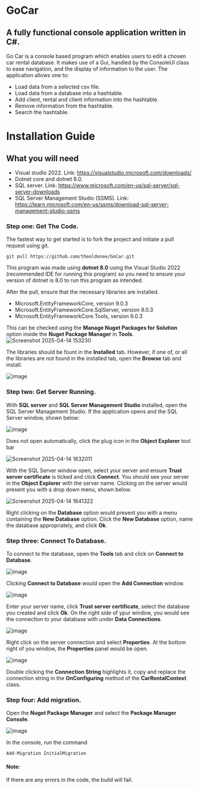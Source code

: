 # GoCar

## A fully functional console application written in C#.

Go Car is a console based program which enables users to edit a chosen car rental database. It makes use of a Gui, handled by the ConsoleUI class to ease navigation, and the display of information to the user.
The application allows one to:
* Load data from a selected csv file.
* Load data from a database into a hashtable.
* Add client, rental and client information into the hashtable.
* Remove information from the hashtable.
* Search the hashtable.

# Installation Guide
## What you will need
* Visual studio 2022. Link: https://visualstudio.microsoft.com/downloads/
* Dotnet core and dotnet 8.0.
* SQL server. Link: https://www.microsoft.com/en-us/sql-server/sql-server-downloads
* SQL Server Management Studio (SSMS). Link: https://learn.microsoft.com/en-us/ssms/download-sql-server-management-studio-ssms

### Step one: Get The Code.
The fastest way to get started is to fork the project and initiate a pull request using git.
```git
git pull https://github.com/theoldonee/GoCar.git
```
This program was made using **dotnet 8.0** using the Visual Studio 2022 (recommended IDE for running this program) so you need to ensure your version of dotnet is 8.0 to run this program as intended.

After the pull, ensure that the necessary libraries are installed.
* Microsoft.EntityFrameworkCore, version 9.0.3
* Microsoft.EntityFrameworkCore.SqlServer, version 9.0.3
* Microsoft.EntityFrameworkCore.Tools, version 9.0.3

This can be checked using the **Manage Nuget Packages for Solution** option inside the **Nuget Package Manager** in **Tools**.
![Screenshot 2025-04-14 153230](https://github.com/user-attachments/assets/a7476f32-c1ae-41b8-b655-65469de05661)

The libraries should be fount in the **Installed** tab. However, if one of, or all the libraries are not found in the installed tab, open the **Browse** tab and install.

![image](https://github.com/user-attachments/assets/dadda3b6-c847-43fe-8a4b-27a01239dd97)

### Step two: Get Server Running.
With  **SQL server** and **SQL Server Management Studio** installed, open the SQL Server Management Studio.
If the application opens and the SQL Server window, shown below:

![image](https://github.com/user-attachments/assets/9913be46-eb13-4e9c-8972-58a46c42c9ef)

Does not open automatically, click the plug icon in the **Object Explorer** tool bar

![Screenshot 2025-04-14 1632011](https://github.com/user-attachments/assets/6316d955-a955-493d-90ce-6bac72c00478)

With the SQL Server window open, select your server and ensure **Trust server certificate** is ticked and click **Connect**.
You should see your server in the **Object Explorer** with the server name. Clicking on the server would present you with a drop down menu, shown below.

![Screenshot 2025-04-14 1641322](https://github.com/user-attachments/assets/e360bda2-b14e-482d-b49c-bfea6d3441c4)

Right clicking on the **Database** option would present you with a menu containing the **New Database** option. Click the **New Database** option, name the database appropriately, and click **Ok**.

### Step three: Connect To Database.
To connect to the database, open the **Tools** tab and click on **Connect to Database**.

![image](https://github.com/user-attachments/assets/ff9e077f-6ce1-47b8-9b8f-d7b637559a07)

Clicking **Connect to Database** would open the **Add Connection** window.

![image](https://github.com/user-attachments/assets/93a29d83-beef-47f6-a11e-e5e3bf2eaa2f)

Enter your server name, click **Trust server certificate**, select the database you created and click **Ok**. On the right side of ypur window, you would see the connection to your database with under **Data Connections**.

![image](https://github.com/user-attachments/assets/5bdac73f-4a8e-41c6-a4ff-4ab933475cb7)

Right click on the server connection and select **Properties**. At the bottom right of you window, the **Properties** panel would be open.

![image](https://github.com/user-attachments/assets/928ebb31-2da7-49d9-adb3-e9b4929feaca)

Double clicking the **Connection String** highlights it, copy and replace the connection string in the **OnConfiguring** method of the **CarRentalContext** class.

### Step four: Add migration.
Open the **Nuget Package Manager** and select the **Package Manager Console**.

![image](https://github.com/user-attachments/assets/3c8e82cb-d89b-454f-8ccf-ff36158bbf54)

In the console, run the command
```
Add-Migration InitialMigration
```
#### Note:
If there are any errors in the code, the build will fail.

